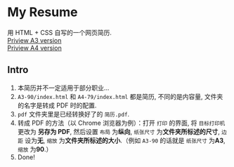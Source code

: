 # My Resume

用 HTML + CSS 自写的一个网页简历.  
[Priview A3 version](https://lonelyliar.github.io/resume/A3-90/)  
[Priview A4 version](https://lonelyliar.github.io/resume/A4-79/)  
  
## Intro
  1. 本简历并不一定适用于部分职业...
  2. `A3-90/index.html` 和 `A4-79/index.html` 都是简历, 不同的是内容量, 文件夹的名字是转成 PDF 时的配置.
  3. `pdf` 文件夹里是已经转换好了的 `简历.pdf`.
  4. 转成 PDF 的方法（以 Chrome 浏览器为例）：打开 `打印` 的界面, 将 `目标打印机` 更改为 **另存为 PDF**, 然后设置 `布局` 为**纵向**, `纸张尺寸` 为**文件夹所标述的尺寸**, `边距` 设为**无**, `缩放` 为**文件夹所标述的大小**.（例如 `A3-90` 的话就是 `纸张尺寸` 为**A3**, `缩放` 为**90**.）
  5. Done!

